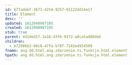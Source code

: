 ```yaml
---
id: 67fadebf-3671-4254-9257-65122dd16e1f
title: Element
desc: ''
updated: 1612940987105
created: 1612940987105
stub: true
parent: 4d10ed1f-3a16-43f6-9372-a0ca5ad80de6
children:
  - b72986b3-80c8-47fa-b78f-7242e4934509
fname: ang.dd.html.ang.zdarzenie.ts.funkcja.html.element
hpath: ang.dd.html.ang.zdarzenie.ts.funkcja.html.element
---
```



